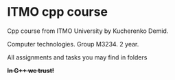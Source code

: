 # ITMO cpp course
Cpp course from ITMO University by Kucherenko Demid.

Computer technologies. Group M3234. 2 year.

All assignments and tasks you may find in folders

**~~In C++ we trust!~~**
